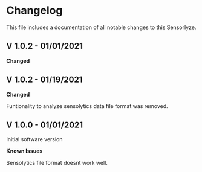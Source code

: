 # Changelog

This file includes a documentation of all notable changes to this Sensorlyze. 

## V 1.0.2 - 01/01/2021
**Changed**


## V 1.0.2 - 01/19/2021

**Changed**

Funtionality to analyze sensolytics data file format was removed. 

## V 1.0.0 - 01/01/2021
Initial software version

**Known Issues**

Sensolytics file format doesnt work well. 


